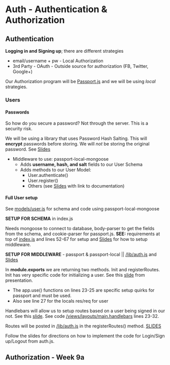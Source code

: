 # Auth - Authentication & Authorization
## Authentication
**Logging in and Signing up**; there are different strategies
* email/username + pw - Local Authorization
* 3rd Party - OAuth - Outside source for authorization (FB, Twitter, Google+)

Our Authorization program will be [Passport.js](http://pasportjs.org) and we will be using *local* strategies.

### Users
#### Passwords
So how do you secure a password? Not through the server. This is a security risk.

We will be using a library that uses Password Hash Salting. This will **encrypt** passwords before storing. We will *not* be storing the original password. See [Slides](https://docs.google.com/presentation/d/1vYs67CP7RVaqPIv2tcjcqzD8i0w6eSAuuWL2E2Zgyhs/edit#slide=id.g139635eed8_0_103)
* Middleware to use: passport-local-mongoose
  * Adds **username, hash, and salt** fields to our User Schema
  * Adds methods to our User Model:
    * User.authenticate()
    * User.register()
    * Others (see [Slides](https://docs.google.com/presentation/d/1vYs67CP7RVaqPIv2tcjcqzD8i0w6eSAuuWL2E2Zgyhs/edit#slide=id.g139635eed8_0_122) with link to documentation)

#### Full User setup
See [models/user.js](https://github.com/mechurat/week8b-authentication/blob/master/models/user.js) for schema and code using passport-local-mongoose

**SETUP FOR SCHEMA** in index.js

Needs mongoose to connect to database, body-parser to get the fields from the schema, and cookie-parser for passport.js. **SEE:** requirements at top of [index.js](https://github.com/mechurat/week8b-authentication/blob/master/index.js) and lines 52-67 for setup and [Slides](https://docs.google.com/presentation/d/1vYs67CP7RVaqPIv2tcjcqzD8i0w6eSAuuWL2E2Zgyhs/edit#slide=id.g139635eed8_0_216) for how to setup middleware.

**SETUP FOR MIDDLEWARE** - passport & passport-local || [/lib/auth.js](https://github.com/mechurat/week8b-authentication/blob/master/lib/auth.js) and [Slides](https://docs.google.com/presentation/d/1vYs67CP7RVaqPIv2tcjcqzD8i0w6eSAuuWL2E2Zgyhs/edit#slide=id.g139635eed8_0_246)

In **module.exports** we are returning two methods. Init and registerRoutes. Init has very specific code for initializing a user. See this [slide](https://docs.google.com/presentation/d/1vYs67CP7RVaqPIv2tcjcqzD8i0w6eSAuuWL2E2Zgyhs/edit#slide=id.g139635eed8_0_258) from presentation. 
* The app.use() functions on lines 23-25 are specific setup quirks for passport and must be used.
* Also see line 27 for the locals res/req for user

Handlebars will allow us to setup routes based on a user being signed in our not. See this [slide](https://docs.google.com/presentation/d/1vYs67CP7RVaqPIv2tcjcqzD8i0w6eSAuuWL2E2Zgyhs/edit#slide=id.g139635eed8_0_284). See code [/views/layouts/main.handlebars](https://github.com/mechurat/week8b-authentication/blob/master/views/view.handlebars) lines 23-32. 

Routes will be posted in [/lib/auth.js](https://github.com/mechurat/week8b-authentication/blob/master/lib/auth.js) in the registerRoutes() method. [SLIDES](https://docs.google.com/presentation/d/1vYs67CP7RVaqPIv2tcjcqzD8i0w6eSAuuWL2E2Zgyhs/edit#slide=id.g139635eed8_0_292)

Follow the slides for directions on how to implement the code for Login/Sign up/Logout from auth.js.

## Authorization - Week 9a